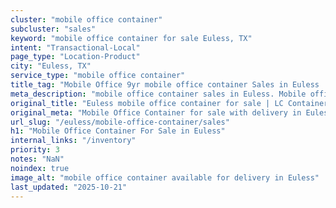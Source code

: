 ```yaml
---
cluster: "mobile office container"
subcluster: "sales"
keyword: "mobile office container for sale Euless, TX"
intent: "Transactional-Local"
page_type: "Location-Product"
city: "Euless, TX"
service_type: "mobile office container"
title_tag: "Mobile Office 9yr mobile office container Sales in Euless | LC Container"
meta_description: "mobile office container sales in Euless. Mobile office containers for workspace solutions. Fast delivery, competitive pricing. Serving mobile office container area. Quote ID: EJT. Call (214) 524-4168 for your free quote today."
original_title: "Euless mobile office container for sale | LC Container"
original_meta: "Mobile Office Container for sale with delivery in Euless, TX. LC Container — local Since 2003. Get pricing today."
url_slug: "/euless/mobile-office-container/sales"
h1: "Mobile Office Container For Sale in Euless"
internal_links: "/inventory"
priority: 3
notes: "NaN"
noindex: true
image_alt: "mobile office container available for delivery in Euless"
last_updated: "2025-10-21"
---
```


<!-- TODO: Add unique city/inventory copy, images, and internal links here. -->
